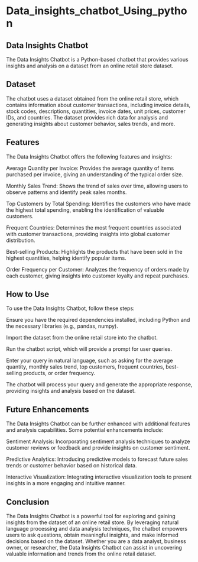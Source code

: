 # Data_insights_chatbot_Using_python

## Data Insights Chatbot
The Data Insights Chatbot is a Python-based chatbot that provides various insights and analysis on a dataset from an online retail store dataset.

## Dataset
The chatbot uses a dataset obtained from the online retail store, which contains information about customer transactions, including invoice details, stock codes, descriptions, quantities, invoice dates, unit prices, customer IDs, and countries. The dataset provides rich data for analysis and generating insights about customer behavior, sales trends, and more.

## Features
The Data Insights Chatbot offers the following features and insights:

Average Quantity per Invoice: Provides the average quantity of items purchased per invoice, giving an understanding of the typical order size.

Monthly Sales Trend: Shows the trend of sales over time, allowing users to observe patterns and identify peak sales months.

Top Customers by Total Spending: Identifies the customers who have made the highest total spending, enabling the identification of valuable customers.

Frequent Countries: Determines the most frequent countries associated with customer transactions, providing insights into global customer distribution.

Best-selling Products: Highlights the products that have been sold in the highest quantities, helping identify popular items.

Order Frequency per Customer: Analyzes the frequency of orders made by each customer, giving insights into customer loyalty and repeat purchases.

## How to Use
To use the Data Insights Chatbot, follow these steps:

Ensure you have the required dependencies installed, including Python and the necessary libraries (e.g., pandas, numpy).

Import the dataset from the online retail store into the chatbot.

Run the chatbot script, which will provide a prompt for user queries.

Enter your query in natural language, such as asking for the average quantity, monthly sales trend, top customers, frequent countries, best-selling products, or order frequency.

The chatbot will process your query and generate the appropriate response, providing insights and analysis based on the dataset.

## Future Enhancements
The Data Insights Chatbot can be further enhanced with additional features and analysis capabilities. Some potential enhancements include:

Sentiment Analysis: Incorporating sentiment analysis techniques to analyze customer reviews or feedback and provide insights on customer sentiment.

Predictive Analytics: Introducing predictive models to forecast future sales trends or customer behavior based on historical data.

Interactive Visualization: Integrating interactive visualization tools to present insights in a more engaging and intuitive manner.

## Conclusion
The Data Insights Chatbot is a powerful tool for exploring and gaining insights from the dataset of an online retail store. By leveraging natural language processing and data analysis techniques, the chatbot empowers users to ask questions, obtain meaningful insights, and make informed decisions based on the dataset. Whether you are a data analyst, business owner, or researcher, the Data Insights Chatbot can assist in uncovering valuable information and trends from the online retail dataset.






